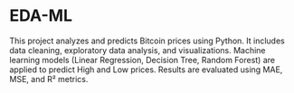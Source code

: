# EDA-ML

This project analyzes and predicts Bitcoin prices using Python. It includes data cleaning, exploratory data analysis, and visualizations. Machine learning models (Linear Regression, Decision Tree, Random Forest) are applied to predict High and Low prices. Results are evaluated using MAE, MSE, and R² metrics.
